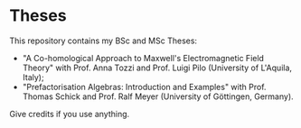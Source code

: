 # Theses
This repository contains my BSc and MSc Theses:
- "A Co-homological Approach to Maxwell's Electromagnetic Field Theory" with Prof. Anna Tozzi and Prof. Luigi Pilo (University of L'Aquila, Italy);
- "Prefactorisation Algebras: Introduction and Examples" with Prof. Thomas Schick and Prof. Ralf Meyer (University of Göttingen, Germany).

Give credits if you use anything.
